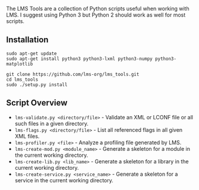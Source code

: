The LMS Tools are a collection of Python scripts useful when working with LMS.
I suggest using Python 3 but Python 2 should work as well for most scripts.

## Installation
```
sudo apt-get update
sudo apt-get install python3 python3-lxml python3-numpy python3-matplotlib

git clone https://github.com/lms-org/lms_tools.git
cd lms_tools
sudo ./setup.py install
```

## Script Overview
- `lms-validate.py <directory/file>` - Validate an XML or LCONF file or all such
  files in a given directory.
- `lms-flags.py <directory/file>` - List all referenced flags in all given
  XML files.
- `lms-profiler.py <file>` - Analyze a profiling file generated by LMS.
- `lms-create-mod.py <module_name>` - Generate a skeleton for a module in the
  current working directory.
- `lms-create-lib.py <lib_name>` - Generate a skeleton for a library in the
  current working directory.
- `lms-create-service.py <service_name>` - Generate a skeleton for a service in
  the current working directory.
